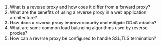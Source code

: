 1. What is a reverse proxy and how does it differ from a forward proxy?
2. What are the benefits of using a reverse proxy in a web application architecture?
3. How does a reverse proxy improve security and mitigate DDoS attacks?
4. What are some common load balancing algorithms used by reverse proxies?
5. How can a reverse proxy be configured to handle SSL/TLS termination?